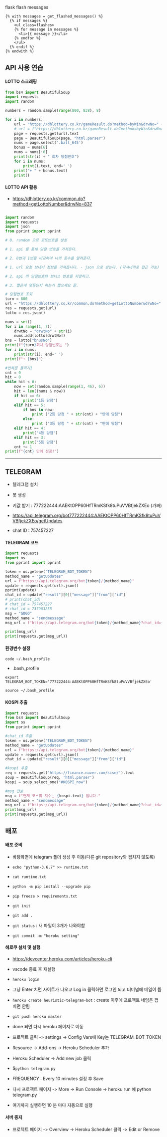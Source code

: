 flask flash messages





```
{% with messages = get_flashed_messages() %}
  {% if messages %}
    <ul class=flashes>
    {% for message in messages %}
      <li>{{ message }}</li>
    {% endfor %}
    </ul>
  {% endif %}
{% endwith %}
```





## API 사용 연습

#### LOTTO 스크래핑

```python
from bs4 import BeautifulSoup
import requests
import random

numbers = random.sample(range(800, 838), 8)

for i in numbers:
    url = "https://dhlottery.co.kr/gameResult.do?method=byWin&drwNo=" + str(i)
    # url = f"https://dhlottery.co.kr/gameResult.do?method=byWin&drwNo={i}"
    page = requests.get(url).text
    page = BeautifulSoup(page, "html.parser")
    nums = page.select('.ball_645')
    bonus = nums[6]
    nums = nums[:6]
    print(str(i) + " 회차 당첨번호")
    for i in nums:
        print(i.text, end=' ')
    print("+ " + bonus.text)
    print()

```



#### LOTTO API 활용

- https://dhlottery.co.kr/common.do?method=getLottoNumber&drwNo=837

```python

import random
import requests
import json
from pprint import pprint

# 0. random 으로 로또번호를 생성

# 1. api 를 통해 당첨 번호를 가져온다.

# 2. 0번과 1번을 비교하여 나의 등수를 알려준다.

# 1. url 요청 보내서 정보를 가져옵니다. - json 으로 받는다. (딕셔너리로 접근 가능)

# 2. api 의 당첨번호와 보너스 번호를 저장하고.

# 3. 뽑은게 몇등인지 하는거 뽑으세요 끝.

# 당첨번호 조회
turn = 800
url = "https://dhlottery.co.kr/common.do?method=getLottoNumber&drwNo=" + str(turn)
res = requests.get(url)
lotto = res.json()

nums = set()
for i in range(1, 7):
    drwtNo = "drwtNo" + str(i)
    nums.add(lotto[drwtNo])
bns = lotto["bnusNo"]
print(f"{turn}회차 당첨번호는 ")
for i in nums:
    print(str(i), end=' ')
print(f"+ {bns}")

#반복문 돌리기1
cnt = 0
hit = 0
while hit < 6:
    now = set(random.sample(range(1, 46), 6))
    hit = len((nums & now))
    if hit == 6:
        print("1등 당첨")
    elif hit == 5:
        if bns in now:
            print ("2등 당첨 " + str(cnt) + "만에 당첨")
        else: 
            print ("3등 당첨 " + str(cnt) + "만에 당첨")
    elif hit == 4:
        print("4등 당첨")
    elif hit == 3:
        print("5등 당첨")
    cnt += 1
print(f"{cnt} 만에 성공!")
```

---

## TELEGRAM

- 텔레그램 설치
- 봇 생성
- 키값 받기 : 777222444:AAEKtOPP60HfTRmKSfk8tuPuVVBfjekZXEo (가짜)

- https://api.telegram.org/bot777222444:AAEKtOPP60HfTRmKSfk8tuPuVVBfjekZXEo/getUpdates

- chat ID : 757457227



#### TELEGRAM 코드 

```python
import requests
import os
from pprint import pprint

token = os.getenv("TELEGRAM_BOT_TOKEN")
method_name = "getUpdates"
url = f"https://api.telegram.org/bot{token}/{method_name}"
update = requests.get(url).json()
pprint(update)
chat_id = update["result"][0]["message"]["from"]["id"]
# print(chat_id)
# chat_id = 757457227
# chat_id = 737903255
msg = "GOGO"
method_name = "sendmessage"
msg_url = f"https://api.telegram.org/bot{token}/{method_name}?chat_id={chat_id}&text={msg}"

print(msg_url)
print(requests.get(msg_url))
```



#### 환경변수 설정

`code ~/.bash_profile`

- .bash_profile

```
export TELEGRAM_BOT_TOKEN='777222444:AAEKtOPP60HfTRmKSfk8tuPuVVBfjekZXEo'
```

`source ~/.bash_profile`



#### KOSPI 추출

```python
import requests
from bs4 import BeautifulSoup
import os
from pprint import pprint

#chat_id 추출
token = os.getenv("TELEGRAM_BOT_TOKEN")
method_name = "getUpdates"
url = f"https://api.telegram.org/bot{token}/{method_name}"
update = requests.get(url).json()
chat_id = update["result"][0]["message"]["from"]["id"]

#kospi 추출
req = requests.get('https://finance.naver.com/sise/').text
soup = BeautifulSoup(req, 'html.parser')
kospi = soup.select_one("#KOSPI_now")

#msg 전송
msg = f"현재 코스피 지수는 {kospi.text} 입니다."
method_name = "sendmessage"
msg_url = f"https://api.telegram.org/bot{token}/{method_name}?chat_id={chat_id}&text={msg}"
print(msg_url)
print(requests.get(msg_url))
```



## 배포

#### 배포 준비

- 바탕화면에 telegram 폴더 생성 후 이동(다른 git repository와 겹치지 않도록)

- `echo "python-3.6.7" >> runtime.txt`

- `cat runtime.txt`

- `python -m pip install --upgrade pip`
- `pip freeze > requirements.txt`
- `git init`
- `git add .`

- `git status` : 새 파일이 3개가 나와야함
- `git commit -m "heroku setting"`



#### 헤로쿠 설치 및 실행

- https://devcenter.heroku.com/articles/heroku-cli
- vscode 종료 후 재실행
- `heroku login`
- 그냥 Enter 치면 사이트가 나오고 Log in 클릭하면 로그인 되고 터미널에 메일이 뜸
- `heroku create heuristic-telegram-bot` : create 이후에 프로젝트 네임은 겹치면 안됨

- `git push heroku master`

- done 되면 다시 heroku 페이지로 이동

- 프로젝트 클릭 -> settings -> Config Vars에 Key는  TELEGRAM_BOT_TOKEN

- Resource -> Add-ons -> Heroku Scheduler 추가

- Heroku Scheduler -> Add new job 클릭
- $`python telegram.py`
- FREQUENCY : Every 10 minutes 설정 후 Save

- 다시 프로젝트 페이지 -> More -> Run Console -> heroku run 에 python telegram.py

- 여기까지 실행하면 10 분 마다 자동으로 실행



#### 서버 중지

- 프로젝트 페이지 -> Overview -> Heroku Scheduler 클릭 -> Edit or Remove